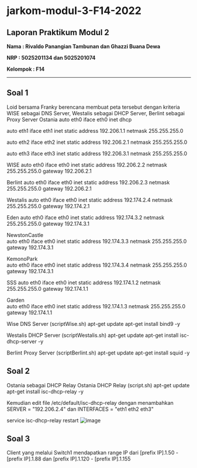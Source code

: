 # jarkom-modul-3-F14-2022
## Laporan Praktikum Modul 2 
**Nama  : Rivaldo Panangian Tambunan dan Ghazzi Buana Dewa**

**NRP   : 5025201134 dan 5025201074**

**Kelompok : F14**

***
## **Soal 1**
Loid bersama Franky berencana membuat peta tersebut dengan kriteria WISE sebagai DNS Server, Westalis sebagai DHCP Server, Berlint sebagai Proxy Server
Ostania
auto eth0
iface eth0 inet dhcp

auto eth1
iface eth1 inet static
	address 192.206.1.1
	netmask 255.255.255.0

auto eth2
iface eth2 inet static
	address 192.206.2.1
	netmask 255.255.255.0

auto eth3
iface eth3 inet static
	address 192.206.3.1
	netmask 255.255.255.0

WISE
auto eth0
iface eth0 inet static
	address 192.206.2.2
	netmask 255.255.255.0
	gateway 192.206.2.1
  
Berlint
auto eth0
iface eth0 inet static
 address 192.206.2.3
 netmask 255.255.255.0
 gateway 192.206.2.1
 
 Westalis
 auto eth0
iface eth0 inet static
	address 192.174.2.4
	netmask 255.255.255.0
	gateway 192.174.2.1

Eden
auto eth0
iface eth0 inet static
        address 192.174.3.2
        netmask 255.255.255.0
        gateway 192.174.3.1
        
NewstonCastle	
auto eth0
iface eth0 inet static
        address 192.174.3.3
        netmask 255.255.255.0
          gateway 192.174.3.1
          
KemonoPark	
auto eth0
iface eth0 inet static
        address 192.174.3.4
        netmask 255.255.255.0
        gateway 192.174.3.1
        
SSS	
auto eth0
iface eth0 inet static
        address 192.174.1.2
        netmask 255.255.255.0
        gateway 192.174.1.1
        
Garden	
auto eth0
iface eth0 inet static
        address 192.174.1.3
        netmask 255.255.255.0
        gateway 192.174.1.1

Wise DNS Server 
(scriptWise.sh)	
apt-get update
apt-get install bind9 -y

Westalis DHCP Server
(scriptWestalis.sh)	
apt-get update
apt-get install isc-dhcp-server -y


Berlint Proxy Server
(scriptBerlint.sh)
apt-get update
apt-get install squid -y

## **Soal 2**
Ostania sebagai DHCP Relay
Ostania DHCP Relay
(script.sh)	
apt-get update
apt-get install isc-dhcp-relay -y

Kemudian edit file /etc/default/isc-dhcp-relay dengan menambahkan SERVER = "192.206.2.4" dan INTERFACES = "eth1 eth2 eth3"

service isc-dhcp-relay restart
![image](https://user-images.githubusercontent.com/71111983/201684707-1026af57-2e09-4fa1-aae6-cdf28982c5d5.png)


## **Soal 3**
Client yang melalui Switch1 mendapatkan range IP dari [prefix IP].1.50 - [prefix IP].1.88 dan [prefix IP].1.120 - [prefix IP].1.155


